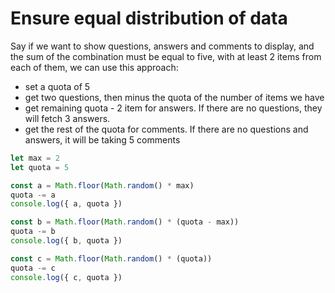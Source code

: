 
# Ensure equal distribution of data

Say if we want to show questions, answers and comments to display, and the sum of the combination must be equal to five, with at least 2 items from each of them, we can use this approach:

- set a quota of 5
- get two questions, then minus the quota of the number of items we have
- get remaining quota - 2 item for answers. If there are no questions, they will fetch 3 answers.
- get the rest of the quota for comments. If there are no questions and answers, it will be taking 5 comments

```js
let max = 2
let quota = 5

const a = Math.floor(Math.random() * max)
quota -= a
console.log({ a, quota })

const b = Math.floor(Math.random() * (quota - max))
quota -= b
console.log({ b, quota })

const c = Math.floor(Math.random() * (quota))
quota -= c
console.log({ c, quota })
```
